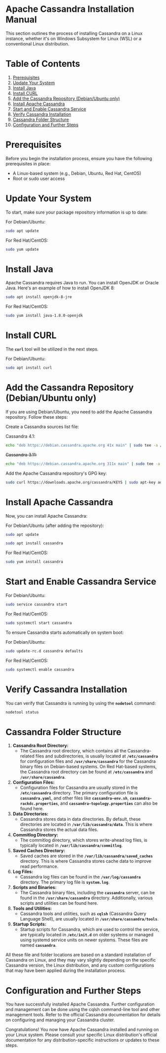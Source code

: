 # Apache Cassandra Installation Manual

This section outlines the process of installing Cassandra on a Linux instance, whether it's on Windows Subsystem for Linux (WSL) or a conventional Linux distribution.

# Table of Contents

1. [Prerequisites](#prerequisites)
2. [Update Your System](#update-your-system)
3. [Install Java](#install-java)
4. [Install CURL](#install-curl)
5. [Add the Cassandra Repository (Debian/Ubuntu only)](#add-the-cassandra-repository-debianubuntu-only)
6. [Install Apache Cassandra](#install-apache-cassandra)
7. [Start and Enable Cassandra Service](#start-and-enable-cassandra-service)
8. [Verify Cassandra Installation](#verify-cassandra-installation)
9. [Cassandra Folder Structure](#cassandra-folder-structure)
10. [Configuration and Further Steps](#configuration-and-further-steps)

# Prerequisites

Before you begin the installation process, ensure you have the following prerequisites in place:

* A Linux-based system (e.g., Debian, Ubuntu, Red Hat, CentOS)
* Root or sudo user access

# Update Your System

To start, make sure your package repository information is up to date:

For Debian/Ubuntu:

```bash
sudo apt update
```

For Red Hat/CentOS:

```bash
sudo yum update
```

# Install Java

Apache Cassandra requires Java to run. You can install OpenJDK or Oracle Java. Here's an example of how to install OpenJDK 8:

```bash
sudo apt install openjdk-8-jre
```

For Red Hat/CentOS:

```bash
sudo yum install java-1.8.0-openjdk
```

# Install CURL

The **`curl`** tool will be utilized in the next steps.

For Debian/Ubuntu:

```bash
sudo apt install curl
```

# Add the Cassandra Repository (Debian/Ubuntu only)

If you are using Debian/Ubuntu, you need to add the Apache Cassandra repository. Follow these steps:

Create a Cassandra sources list file:

Cassandra 4.1:

```bash
echo "deb https://debian.cassandra.apache.org 41x main" | sudo tee -a /etc/apt/sources.list.d/cassandra.sources.list
```

~~Cassandra 3.11:~~

```bash
echo "deb https://debian.cassandra.apache.org 311x main" | sudo tee -a /etc/apt/sources.list.d/cassandra.sources.list
```

Add the Apache Cassandra repository's GPG key:

```bash
sudo curl https://downloads.apache.org/cassandra/KEYS | sudo apt-key add -
```

# Install Apache Cassandra

Now, you can install Apache Cassandra:

For Debian/Ubuntu (after adding the repository):

```bash
sudo apt update
```
```bash
sudo apt install cassandra
```

For Red Hat/CentOS:

```bash
sudo yum install cassandra
```

# Start and Enable Cassandra Service

For Debian/Ubuntu:

```bash
sudo service cassandra start
```

For Red Hat/CentOS:

```bash
sudo systemctl start cassandra
```

To ensure Cassandra starts automatically on system boot:

For Debian/Ubuntu:

```bash
sudo update-rc.d cassandra defaults
```

For Red Hat/CentOS:

```bash
sudo systemctl enable cassandra
```

# Verify Cassandra Installation

You can verify that Cassandra is running by using the **`nodetool`** command:

```bash
nodetool status
```

# Cassandra Folder Structure

1. **Cassandra Root Directory:**
    - The Cassandra root directory, which contains all the Cassandra-related files and subdirectories, is usually located at **`/etc/cassandra`** for configuration files and **`/usr/share/cassandra`** for the Cassandra binary files on Debian-based systems. On Red Hat-based systems, the Cassandra root directory can be found at **`/etc/cassandra`** and **`/usr/share/cassandra`**.
2. **Configuration Files:**
    - Configuration files for Cassandra are usually stored in the **`/etc/cassandra`** directory. The primary configuration file is **`cassandra.yaml`**, and other files like **`cassandra-env.sh`**, **`cassandra-rackdc.properties`**, and **`cassandra-topology.properties`** can also be found here.
3. **Data Directories:**
    - Cassandra stores data in data directories. By default, these directories are located in **`/var/lib/cassandra/data`**. This is where Cassandra stores the actual data files.
4. **Commitlog Directory:**
    - The commitlog directory, which stores write-ahead log files, is typically located in **`/var/lib/cassandra/commitlog`**.
5. **Saved Caches Directory:**
    - Saved caches are stored in the **`/var/lib/cassandra/saved_caches`** directory. This is where Cassandra stores cache data to improve read performance.
6. **Log Files:**
    - Cassandra log files can be found in the **`/var/log/cassandra`** directory. The primary log file is **`system.log`**.
7. **Scripts and Binaries:**
    - The Cassandra binary files, including the **`cassandra`** server, can be found in the **`/usr/share/cassandra`** directory. Additionally, various scripts and utilities can be found here.
8. **Tools and Utilities:**
    - Cassandra tools and utilities, such as **`cqlsh`** (Cassandra Query Language Shell), are usually located in **`/usr/share/cassandra/tools`**.
9. **Startup Scripts:**
    - Startup scripts for Cassandra, which are used to control the service, are typically located in **`/etc/init.d`** on older systems or managed using systemd service units on newer systems. These files are named **`cassandra`**.

All these file and folder locations are based on a standard installation of Cassandra on Linux, and they may vary slightly depending on the specific Cassandra version, the Linux distribution, and any custom configurations that may have been applied during the installation process.

# Configuration and Further Steps

You have successfully installed Apache Cassandra. Further configuration and management can be done using the cqlsh command-line tool and other management tools. Refer to the official Cassandra documentation for details on configuring and managing your Cassandra cluster.

Congratulations! You now have Apache Cassandra installed and running on your Linux system. Please consult your specific Linux distribution's official documentation for any distribution-specific instructions or updates to these steps.